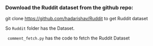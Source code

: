 ### Download the Ruddit dataset from the github repo:

git clone https://github.com/hadarishav/Ruddit to get Ruddit dataset

So ```Ruddit``` folder has the Dataset. 

``` comment_fetch.py``` has the code to fetch the Ruddit Dataset

